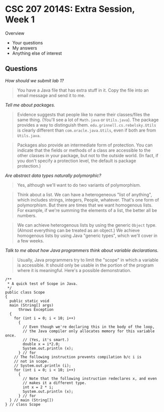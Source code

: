 CSC 207 2014S: Extra Session, Week 1
====================================

Overview

* Your questions
* My answers
* Anything else of interest

Questions
---------

_How should we submit lab 1?_

> You have a Java file that has extra stuff in it.  Copy the file into an
email message and send it to me.

_Tell me about packages._

> Evidence suggests that people like to name their classes/files the same
thing. (You'll see a lot of `Math.java` or `Utils.java`).  The package 
provides a way to distinguish them.  `edu.grinnell.cs.rebelsky.Utils` is
clearly different than `com.oracle.java.Utils`, even if both are from
`Utils.java`.

> Packages also provide an intermediate form of protection.  You can
indicate that the fields or methods of a class are accessible to the other
classes in your package, but not to the outside world.  (In fact, if you
don't specify a protection level, the default is package protection.)

_Are abstract data types naturally polymorphic?_

> Yes, although we'll want to do two variants of polymorphism.

> Think about a list.  We can have a heterogeneous "list of anything", which 
includes strings, integers, People, whatever.  That's one form of polymorphism.
But there are times that we want homogenous lists.  For example, if we're summing 
the elements of a list, the better all be numbers.

> We can achieve heterogenous lists by using the generic `Object` type.  (Almost
everything can be treated as an object.)  We achieve homogenous lists by using
Java "generic types", which we'll cover in a few weeks.

_Talk to me about how Java programmers think about variable declarations._

> Usually, Java programmers try to limit the "scope" in which a variable is
accessible.  It should only be usable in the portion of the program where it
is meaningful.  Here's a possible demonstration.

    /**
     * A quick test of Scope in Java.
     */
    public class Scope
    {
      public static void
      main (String[] args)
          throws Exception
      {
        for (int i = 0; i < 10; i++)
          {
            // Even though we're declaring this in the body of the loop,
            // the Java compiler only allocates memory for this variable once.
            // (Yes, it's smart.)
            double x = i*2.0;
            System.out.println (x);
          } // for
        // The following instruction prevents compilation b/c i is
        // not in scope.
        // System.out.println (i);
        for (int i = 0; i < 10; i++)
          {
            // Note that the following instruction redeclares x, and even
            // makes it a different type.
            int x = 2 * i;
            System.out.println (x);
          } // for
      } // main (String[])
    } // class Scope
    
